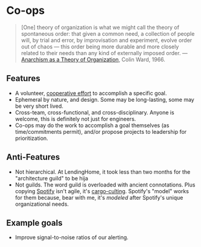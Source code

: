 # Co-ops

> [One] theory of organization is what we might call the theory of spontaneous order: that given a common need, a collection of people will, by trial and error, by improvisation and experiment, evolve order out of chaos — this order being more durable and more closely related to their needs than any kind of externally imposed order. — [Anarchism as a Theory of Organization](https://theanarchistlibrary.org/library/colin-ward-anarchism-as-a-theory-of-organization), Colin Ward, 1966.


## Features

- A volunteer, [cooperative effort](https://en.wikipedia.org/wiki/Cooperative) to accomplish a specific goal.
- Ephemeral by nature, and design. Some may be long-lasting, some may be very short lived.
- Cross-team, cross-functional, and cross-disciplinary. Anyone is welcome, this is definitely not just for engineers.
- Co-ops may do the work to accomplish a goal themselves (as time/commitments permit), and/or propose projects to leadership for prioritization.

## Anti-Features

- Not hierarchical. At LendingHome, it took less than two months for the "architecture guild" to be hija
- Not guilds. The word guild is overloaded with ancient connotations. Plus copying [Spotify](https://www.atlassian.com/agile/agile-at-scale/spotify) isn't agile, it's [cargo-culting](https://en.wikipedia.org/wiki/Cargo_cult). Spotify's "model" works for them because, bear with me, it's _modeled_ after Spotify's unique organizational needs.

## Example goals

- Improve signal-to-noise ratios of our alerting.
<!--stackedit_data:
eyJoaXN0b3J5IjpbMTE4NTcyODgwMiwtMTgzNTUxNDg0N119
-->